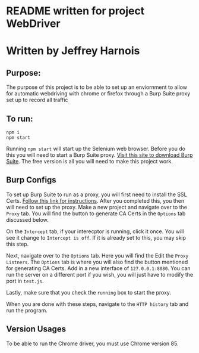 # README written for project WebDriver
# Written by Jeffrey Harnois

## Purpose:

The purpose of this project is to be able to set up an enviornment to allow for automatic webdriving with chrome or firefox through a Burp Suite proxy set up to record all traffic

## To run:

```
npm i
npm start
```

Running ```npm start``` will start up the Selenium web browser. Before you do this you will need to start a Burp Suite proxy. [Visit this site to download Burp Suite](https://portswigger.net/burp/communitydownload). The free version is all you will need to make this project work.

## Burp Configs

To set up Burp Suite to run as a proxy, you will first need to install the SSL Certs. [Follow this link for instructions](https://portswigger.net/support/installing-burp-suites-ca-certificate-in-your-browser). After you completed this, you then will need to set up the proxy. Make a new project and navigate over to the ```Proxy``` tab. You will find the button to generate CA Certs in the ```Options``` tab discussed below.

On the ```Intercept``` tab, if your interecptor is running, click it once. You will see it change to ```Intercept is off```. If it is already set to this, you may skip this step. 

Next, navigate over to the ```Options``` tab. Here you will find the Edit the ```Proxy Listners```. The ```Options``` tab is where you will also find the button mentioned for generating CA Certs. Add in a new interface of ```127.0.0.1:8080```. You can run the server on a different port if you wish, you will just have to modify the port in ```test.js```. 

Lastly, make sure that you check the ```running``` box to start the proxy.

When you are done with these steps, navigate to the ```HTTP history``` tab and run the program. 

## Version Usages

To be able to run the Chrome driver, you must use Chrome version 85. 